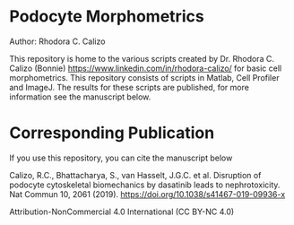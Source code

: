 # Podocyte Morphometrics
Author: Rhodora C. Calizo

This repository is home to the various scripts created by Dr. Rhodora C. Calizo (Bonnie) https://www.linkedin.com/in/rhodora-calizo/ for basic cell morphometrics. This repository consists of scripts in Matlab, Cell Profiler and ImageJ. The results for these scripts are published, for more information see the manuscript below. 

# Corresponding Publication
If you use this repository, you can cite the manuscript below

Calizo, R.C., Bhattacharya, S., van Hasselt, J.G.C. et al. Disruption of podocyte cytoskeletal biomechanics by dasatinib leads to nephrotoxicity. Nat Commun 10, 2061 (2019). https://doi.org/10.1038/s41467-019-09936-x

Attribution-NonCommercial 4.0 International (CC BY-NC 4.0)
